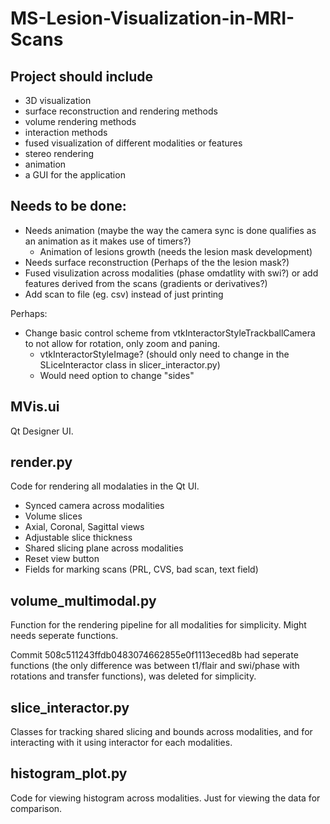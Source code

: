 # MS-Lesion-Visualization-in-MRI-Scans

## Project should include
- 3D visualization
- surface reconstruction and rendering methods
- volume rendering methods
- interaction methods
- fused visualization of different modalities or features
- stereo rendering
- animation
- a GUI for the application

## Needs to be done:

- Needs animation (maybe the way the camera sync is done qualifies as an animation as it makes use of timers?)
    - Animation of lesions growth (needs the lesion mask development) 
- Needs surface reconstruction (Perhaps of the the lesion mask?)
- Fused visulization across modalities (phase omdatlity with swi?) or add features derived from the scans (gradients or derivatives?)
- Add scan to file (eg. csv) instead of just printing

Perhaps:
- Change basic control scheme from vtkInteractorStyleTrackballCamera to not allow for rotation, only zoom and paning.
    - vtkInteractorStyleImage? (should only need to change in the SLiceInteractor class in slicer_interactor.py)
    - Would need option to change "sides"



## MVis.ui
Qt Designer UI.

## render.py
Code for rendering all modalaties in the Qt UI.

- Synced camera across modalities
- Volume slices
- Axial, Coronal, Sagittal views
- Adjustable slice thickness
- Shared slicing plane across modalities
- Reset view button
- Fields for marking scans (PRL, CVS, bad scan, text field)


## volume_multimodal.py
Function for the rendering pipeline for all modalities for simplicity. Might needs seperate functions. 

Commit 508c511243ffdb0483074662855e0f1113eced8b had seperate functions (the only difference was between t1/flair and swi/phase with rotations and transfer functions), was deleted for simplicity.

## slice_interactor.py
Classes for tracking shared slicing and bounds across modalities, and for interacting with it using interactor for each modalities.

## histogram_plot.py
Code for viewing histogram across modalities. Just for viewing the data for comparison.

